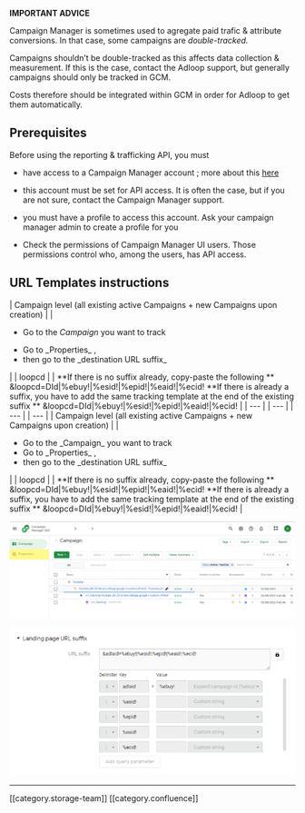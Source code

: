  **IMPORTANT ADVICE** 

Campaign Manager is sometimes used to agregate paid trafic & attribute conversions. In that case, some campaigns are  _double-tracked._ 

Campaigns shouldn’t be double-tracked as this affects data collection & measurement. If this is the case, contact the Adloop support, but generally campaigns should only be tracked in GCM.

Costs therefore should be integrated within GCM in order for Adloop to get them automatically. 


## Prerequisites
Before using the reporting & trafficking API, you must 


* have access to a Campaign Manager account ; more about this [here](https://marketingplatform.google.com/about/enterprise/)


* this account must be set for API access. It is often the case, but if you are not sure, contact the Campaign Manager support.


* you must have a profile to access this account. Ask your campaign manager admin to create a profile for you


* Check the permissions of Campaign Manager UI users. Those permissions control who, among the users, has API access. 




## URL Templates instructions


| Campaign level (all existing active Campaigns + new Campaigns upon creation) | 
| <ul><li>Go to the  _Campaign_  you want to track

</li><li>Go to  _Properties_ ,

</li><li>then go to the  _destination URL suffix_ 

</li></ul> | 
| loopcd | 
|  **If there is no suffix already, copy-paste the following ** &loopcd=DId|%ebuy!|%esid!|%epid!|%eaid!|%ecid! **If there is already a suffix, you have to add the same tracking template at the end of the existing suffix ** &loopcd=DId|%ebuy!|%esid!|%epid!|%eaid!|%ecid! | 
|  --- | 
|  --- | 
|  --- | 
|  --- | 
| Campaign level (all existing active Campaigns + new Campaigns upon creation) | 
| <ul><li>Go to the  _Campaign_  you want to track

</li><li>Go to  _Properties_ ,

</li><li>then go to the  _destination URL suffix_ 

</li></ul> | 
| loopcd | 
|  **If there is no suffix already, copy-paste the following ** &loopcd=DId|%ebuy!|%esid!|%epid!|%eaid!|%ecid! **If there is already a suffix, you have to add the same tracking template at the end of the existing suffix ** &loopcd=DId|%ebuy!|%esid!|%epid!|%eaid!|%ecid! | 

![](images/storage/cm.png)

![](images/storage/cm2.png)



*****

[[category.storage-team]] 
[[category.confluence]] 
